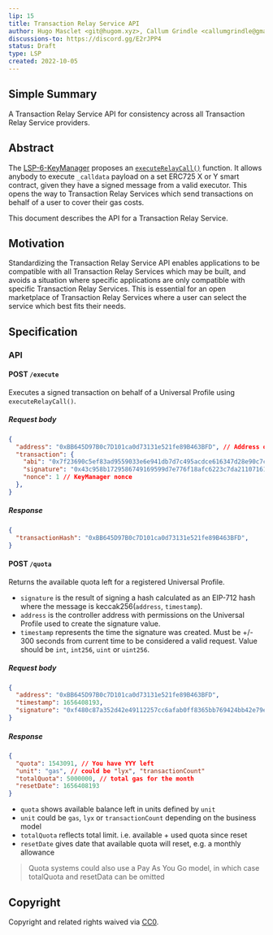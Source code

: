 ```yaml
---
lip: 15
title: Transaction Relay Service API
author: Hugo Masclet <git@hugom.xyz>, Callum Grindle <callumgrindle@gmail.com>
discussions-to: https://discord.gg/E2rJPP4
status: Draft
type: LSP
created: 2022-10-05
---
```


## Simple Summary

A Transaction Relay Service API for consistency across all Transaction Relay Service providers.

## Abstract

The [LSP-6-KeyManager](./LSP-6-KeyManager.md) proposes an [`executeRelayCall()`](./LSP-6-KeyManager.md#executerelaycall) function. It allows anybody to execute `_calldata` payload on a set ERC725 X or Y smart contract, given they have a signed message from a valid executor. This opens the way to Transaction Relay Services which send transactions on behalf of a user to cover their gas costs. 

This document describes the API for a Transaction Relay Service.

## Motivation
Standardizing the Transaction Relay Service API enables applications to be compatible with all Transaction Relay Services which may be built, and avoids a situation where specific applications are only compatible with specific Transaction Relay Services. This is essential for an open marketplace of Transaction Relay Services where a user can select the service which best fits their needs.

## Specification

### API


#### POST `/execute`

Executes a signed transaction on behalf of a Universal Profile using `executeRelayCall()`.

##### Request body

```json
{
  "address": "0xBB645D97B0c7D101ca0d73131e521fe89B463BFD", // Address of the UP
  "transaction": {
    "abi": "0x7f23690c5ef83ad9559033e6e941db7d7c495acdce616347d28e90c7ce47cbfcfcad3bc5000000000000000000000000000000000000000000000000000000000000004000000000000000000000000000000000000000000000000000000000000000596f357c6aa5a21984a83b7eef4cb0720ac1fcf5a45e9d84c653d97b71bbe89b7a728c386a697066733a2f2f516d624b43744b4d7573376741524470617744687a32506a4e36616f64346b69794e436851726d3451437858454b00000000000000",
    "signature": "0x43c958b1729586749169599d7e776f18afc6223c7da21107161477d291d497973b4fc50a724b1b2ab98f3f8cf1d5cdbbbdf3512e4fbfbdc39732229a15beb14a1b",
    "nonce": 1 // KeyManager nonce
  },
}
```

##### Response

```json
{
  "transactionHash": "0xBB645D97B0c7D101ca0d73131e521fe89B463BFD",
}
```

#### POST `/quota`

Returns the available quota left for a registered Universal Profile.

- `signature` is the result of signing a hash calculated as an EIP-712 hash where the message is keccak256(`address`, `timestamp`). 
- `address` is the controller address with permissions on the Universal Profile used to create the signature value. 
- `timestamp` represents the time the signature was created. Must be +/- 300 seconds from current time to be considered a valid request. Value should be `int`, `int256`, `uint` or `uint256`.

##### Request body

```json
{
  "address": "0xBB645D97B0c7D101ca0d73131e521fe89B463BFD",
  "timestamp": 1656408193,
  "signature": "0xf480c87a352d42e49112257cc6afab0ff8365bb769424bb42e79e78cd11debf24fd5665b03407d8c2ce994cf5d718031a51a657d4308f146740e17e15b9747ef1b"
}
```

##### Response

```json
{
  "quota": 1543091, // You have YYY left
  "unit": "gas", // could be "lyx", "transactionCount"
  "totalQuota": 5000000, // total gas for the month
  "resetDate": 1656408193
}
```

- `quota` shows available balance left in units defined by `unit`
- `unit` could be `gas`, `lyx` or `transactionCount` depending on the business model
- `totalQuota` reflects total limit. i.e. available + used quota since reset
- `resetDate` gives date that available quota will reset, e.g. a monthly allowance

> Quota systems could also use a Pay As You Go model, in which case totalQuota and resetData can be omitted


## Copyright

Copyright and related rights waived via [CC0](https://creativecommons.org/publicdomain/zero/1.0/).
